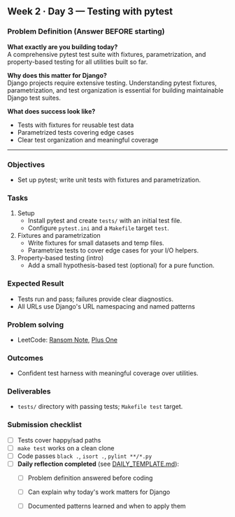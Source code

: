 ## Week 2 · Day 3 — Testing with pytest

### Problem Definition (Answer BEFORE starting)
**What exactly are you building today?**  
A comprehensive pytest test suite with fixtures, parametrization, and property-based testing for all utilities built so far.

**Why does this matter for Django?**  
Django projects require extensive testing. Understanding pytest fixtures, parametrization, and test organization is essential for building maintainable Django test suites.

**What does success look like?**  
- Tests with fixtures for reusable test data
- Parametrized tests covering edge cases
- Clear test organization and meaningful coverage

---

### Objectives
- Set up pytest; write unit tests with fixtures and parametrization.

### Tasks
1) Setup
   - Install pytest and create `tests/` with an initial test file.
   - Configure `pytest.ini` and a `Makefile` target `test`.
2) Fixtures and parametrization
   - Write fixtures for small datasets and temp files.
   - Parametrize tests to cover edge cases for your I/O helpers.
3) Property-based testing (intro)
   - Add a small hypothesis-based test (optional) for a pure function.

### Expected Result
- Tests run and pass; failures provide clear diagnostics.
- All URLs use Django's URL namespacing and named patterns

### Problem solving
- LeetCode: [Ransom Note](https://leetcode.com/problems/ransom-note/), [Plus One](https://leetcode.com/problems/plus-one/)

### Outcomes
- Confident test harness with meaningful coverage over utilities.

### Deliverables
- `tests/` directory with passing tests; `Makefile test` target.

### Submission checklist
- [ ] Tests cover happy/sad paths
- [ ] `make test` works on a clean clone
- [ ] Code passes `black .`, `isort .`, `pylint **/*.py`
- [ ] **Daily reflection completed** (see [DAILY_TEMPLATE.md](../../DAILY_TEMPLATE.md)):
  - [ ] Problem definition answered before coding
  - [ ] Can explain why today's work matters for Django
  - [ ] Documented patterns learned and when to apply them


